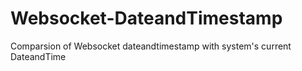 # Websocket-DateandTimestamp
Comparsion of Websocket dateandtimestamp with system's current DateandTime
